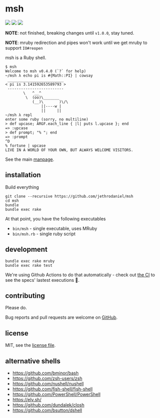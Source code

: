 # msh

![](https://github.com/jethrodaniel/msh/workflows/ci/badge.svg)
![](https://img.shields.io/github/license/jethrodaniel/msh.svg)
![](https://img.shields.io/github/stars/jethrodaniel/msh?style=social)

**NOTE**: not finished, breaking changes until `v1.0.0`, stay tuned.

**NOTE**: mruby redirection and pipes won't work until we get mruby to support `IO#reopen`

msh is a Ruby shell.

```
$ msh
Welcome to msh v0.4.0 (`?` for help)
~/msh λ echo pi is #{Math::PI} | cowsay
 _________________________
< pi is 3.141592653589793 >
 -------------------------
        \   ^__^
         \  (oo)\_______
            (__)\       )\/\
                ||----w |
                ||     ||
~/msh λ repl
enter some ruby (sorry, no multiline)
> def upcase; ARGF.each_line { |l| puts l.upcase }; end
=> :upcase
> def prompt; "% "; end
=> :prompt
^D
% fortune | upcase
LIVE IN A WORLD OF YOUR OWN, BUT ALWAYS WELCOME VISITORS.
```

See the main [manpage](man/msh.adoc).

## installation

Build everything

```
git clone --recursive https://github.com/jethrodaniel/msh
cd msh
bundle
bundle exec rake
```

At that point, you have the following executables

- `bin/msh` - single executable, uses MRuby
- `bin/msh.rb` - single ruby script

## development

```
bundle exec rake mruby
bundle exec rake test
```

We're using Github Actions to do that automatically - check out [the
CI](https://github.com/jethrodaniel/msh/actions/) to see the specs' lastest
executions 🔪.

## contributing

Please do.

Bug reports and pull requests are welcome on [GitHub](https://github.com/jethrodaniel/msh).

## license

MIT, see the [license file](license.txt).

## alternative shells

- https://github.com/bminor/bash
- https://github.com/zsh-users/zsh
- https://github.com/nushell/nushell
- https://github.com/fish-shell/fish-shell
- https://github.com/PowerShell/PowerShell
- https://elv.sh/
- https://github.com/dundalek/closh
- https://github.com/bsutton/dshell

